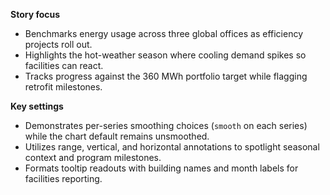**Story focus**
- Benchmarks energy usage across three global offices as efficiency projects roll out.
- Highlights the hot-weather season where cooling demand spikes so facilities can react.
- Tracks progress against the 360 MWh portfolio target while flagging retrofit milestones.

**Key settings**
- Demonstrates per-series smoothing choices (`smooth` on each series) while the chart default remains unsmoothed.
- Utilizes range, vertical, and horizontal annotations to spotlight seasonal context and program milestones.
- Formats tooltip readouts with building names and month labels for facilities reporting.